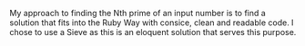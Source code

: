 My approach to finding the Nth prime of an input number
is to find a solution that fits into the Ruby Way with
consice, clean and readable code.  I chose to use a Sieve
as this is an eloquent solution that serves this purpose.
